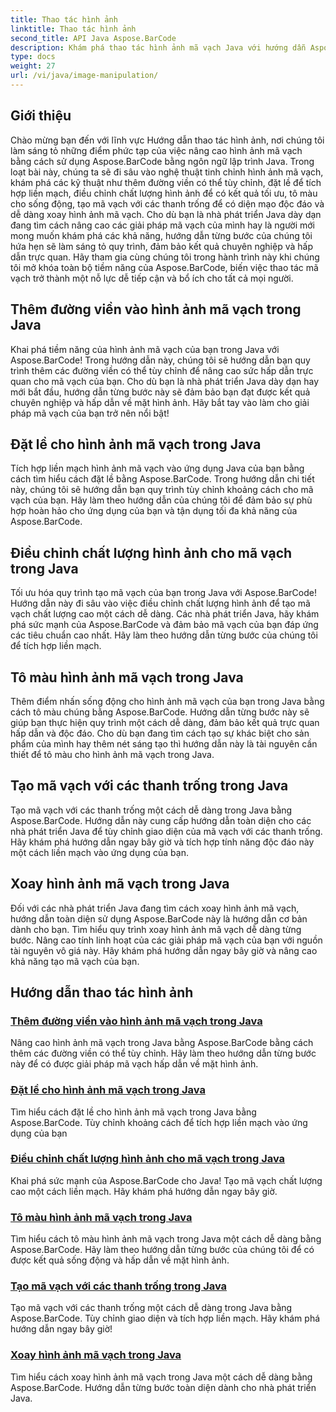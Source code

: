 ```yaml
---
title: Thao tác hình ảnh
linktitle: Thao tác hình ảnh
second_title: API Java Aspose.BarCode
description: Khám phá thao tác hình ảnh mã vạch Java với hướng dẫn Aspose.BarCode. Nâng cao, tùy chỉnh và tạo mã vạch hấp dẫn trực quan một cách dễ dàng.
type: docs
weight: 27
url: /vi/java/image-manipulation/
---
```

## Giới thiệu
Chào mừng bạn đến với lĩnh vực Hướng dẫn thao tác hình ảnh, nơi chúng tôi làm sáng tỏ những điểm phức tạp của việc nâng cao hình ảnh mã vạch bằng cách sử dụng Aspose.BarCode bằng ngôn ngữ lập trình Java. Trong loạt bài này, chúng ta sẽ đi sâu vào nghệ thuật tinh chỉnh hình ảnh mã vạch, khám phá các kỹ thuật như thêm đường viền có thể tùy chỉnh, đặt lề để tích hợp liền mạch, điều chỉnh chất lượng hình ảnh để có kết quả tối ưu, tô màu cho sống động, tạo mã vạch với các thanh trống để có diện mạo độc đáo và dễ dàng xoay hình ảnh mã vạch. Cho dù bạn là nhà phát triển Java dày dạn đang tìm cách nâng cao các giải pháp mã vạch của mình hay là người mới mong muốn khám phá các khả năng, hướng dẫn từng bước của chúng tôi hứa hẹn sẽ làm sáng tỏ quy trình, đảm bảo kết quả chuyên nghiệp và hấp dẫn trực quan. Hãy tham gia cùng chúng tôi trong hành trình này khi chúng tôi mở khóa toàn bộ tiềm năng của Aspose.BarCode, biến việc thao tác mã vạch trở thành một nỗ lực dễ tiếp cận và bổ ích cho tất cả mọi người.


## Thêm đường viền vào hình ảnh mã vạch trong Java

Khai phá tiềm năng của hình ảnh mã vạch của bạn trong Java với Aspose.BarCode! Trong hướng dẫn này, chúng tôi sẽ hướng dẫn bạn quy trình thêm các đường viền có thể tùy chỉnh để nâng cao sức hấp dẫn trực quan cho mã vạch của bạn. Cho dù bạn là nhà phát triển Java dày dạn hay mới bắt đầu, hướng dẫn từng bước này sẽ đảm bảo bạn đạt được kết quả chuyên nghiệp và hấp dẫn về mặt hình ảnh. Hãy bắt tay vào làm cho giải pháp mã vạch của bạn trở nên nổi bật!

## Đặt lề cho hình ảnh mã vạch trong Java

Tích hợp liền mạch hình ảnh mã vạch vào ứng dụng Java của bạn bằng cách tìm hiểu cách đặt lề bằng Aspose.BarCode. Trong hướng dẫn chi tiết này, chúng tôi sẽ hướng dẫn bạn quy trình tùy chỉnh khoảng cách cho mã vạch của bạn. Hãy làm theo hướng dẫn của chúng tôi để đảm bảo sự phù hợp hoàn hảo cho ứng dụng của bạn và tận dụng tối đa khả năng của Aspose.BarCode.

## Điều chỉnh chất lượng hình ảnh cho mã vạch trong Java

Tối ưu hóa quy trình tạo mã vạch của bạn trong Java với Aspose.BarCode! Hướng dẫn này đi sâu vào việc điều chỉnh chất lượng hình ảnh để tạo mã vạch chất lượng cao một cách dễ dàng. Các nhà phát triển Java, hãy khám phá sức mạnh của Aspose.BarCode và đảm bảo mã vạch của bạn đáp ứng các tiêu chuẩn cao nhất. Hãy làm theo hướng dẫn từng bước của chúng tôi để tích hợp liền mạch.

## Tô màu hình ảnh mã vạch trong Java

Thêm điểm nhấn sống động cho hình ảnh mã vạch của bạn trong Java bằng cách tô màu chúng bằng Aspose.BarCode. Hướng dẫn từng bước này sẽ giúp bạn thực hiện quy trình một cách dễ dàng, đảm bảo kết quả trực quan hấp dẫn và độc đáo. Cho dù bạn đang tìm cách tạo sự khác biệt cho sản phẩm của mình hay thêm nét sáng tạo thì hướng dẫn này là tài nguyên cần thiết để tô màu cho hình ảnh mã vạch trong Java.

## Tạo mã vạch với các thanh trống trong Java

Tạo mã vạch với các thanh trống một cách dễ dàng trong Java bằng Aspose.BarCode. Hướng dẫn này cung cấp hướng dẫn toàn diện cho các nhà phát triển Java để tùy chỉnh giao diện của mã vạch với các thanh trống. Hãy khám phá hướng dẫn ngay bây giờ và tích hợp tính năng độc đáo này một cách liền mạch vào ứng dụng của bạn.

## Xoay hình ảnh mã vạch trong Java

Đối với các nhà phát triển Java đang tìm cách xoay hình ảnh mã vạch, hướng dẫn toàn diện sử dụng Aspose.BarCode này là hướng dẫn cơ bản dành cho bạn. Tìm hiểu quy trình xoay hình ảnh mã vạch dễ dàng từng bước. Nâng cao tính linh hoạt của các giải pháp mã vạch của bạn với nguồn tài nguyên vô giá này. Hãy khám phá hướng dẫn ngay bây giờ và nâng cao khả năng tạo mã vạch của bạn.
## Hướng dẫn thao tác hình ảnh
### [Thêm đường viền vào hình ảnh mã vạch trong Java](./adding-borders-barcode-image/)
Nâng cao hình ảnh mã vạch trong Java bằng Aspose.BarCode bằng cách thêm các đường viền có thể tùy chỉnh. Hãy làm theo hướng dẫn từng bước này để có được giải pháp mã vạch hấp dẫn về mặt hình ảnh.
### [Đặt lề cho hình ảnh mã vạch trong Java](./setting-margins-barcode-image/)
Tìm hiểu cách đặt lề cho hình ảnh mã vạch trong Java bằng Aspose.BarCode. Tùy chỉnh khoảng cách để tích hợp liền mạch vào ứng dụng của bạn
### [Điều chỉnh chất lượng hình ảnh cho mã vạch trong Java](./adjusting-image-quality-barcode/)
Khai phá sức mạnh của Aspose.BarCode cho Java! Tạo mã vạch chất lượng cao một cách liền mạch. Hãy khám phá hướng dẫn ngay bây giờ.
### [Tô màu hình ảnh mã vạch trong Java](./colorizing-barcode-image/)
Tìm hiểu cách tô màu hình ảnh mã vạch trong Java một cách dễ dàng bằng Aspose.BarCode. Hãy làm theo hướng dẫn từng bước của chúng tôi để có được kết quả sống động và hấp dẫn về mặt hình ảnh.
### [Tạo mã vạch với các thanh trống trong Java](./generating-barcode-empty-bars/)
Tạo mã vạch với các thanh trống một cách dễ dàng trong Java bằng Aspose.BarCode. Tùy chỉnh giao diện và tích hợp liền mạch. Hãy khám phá hướng dẫn ngay bây giờ!
### [Xoay hình ảnh mã vạch trong Java](./rotating-barcode-image/)
Tìm hiểu cách xoay hình ảnh mã vạch trong Java một cách dễ dàng bằng Aspose.BarCode. Hướng dẫn từng bước toàn diện dành cho nhà phát triển Java.